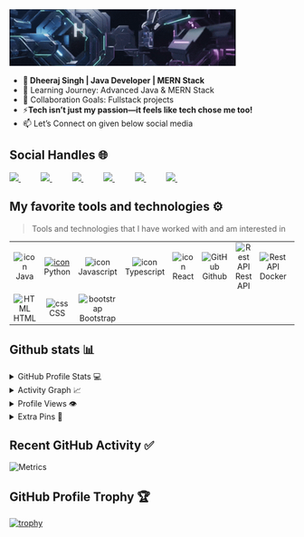 <img src="https://github.com/MrDheeraj1/MrDheeraj1/blob/main/VID_20250818_010610%20(1).gif#:~:text=VID_20250818_010610,-(1).gif" alt="👋 Hi there! I'm Dheeraj Singh" title="👋 Hi there! I'm Dheeraj Singh"/>

 - **🚀 Dheeraj Singh | Java Developer | MERN Stack**
 - 🌱 Learning Journey: Advanced Java & MERN Stack 
 -  👯 Collaboration Goals: Fullstack projects 
 - ⚡**Tech isn’t just my passion—it feels like tech chose me too!**
 -  📫 Let’s Connect on given below social media
</h>

## Social Handles 🌐
<div align="justify">
<a href="https://www.linkedin.com/in/itzdheerajsingh/">
<img src="https://img.shields.io/badge/Linkedin-%231DA1F2.svg?style=for-the-badge&logo=Linkedin&logoColor=white">
</a>
&nbsp;&nbsp;&nbsp;&nbsp;&nbsp;&nbsp;&nbsp;&nbsp;

<a href="https://www.leetcode.com/mrdheeraj/">
<img src="https://img.shields.io/badge/leetcode-8B4513.svg?style=for-the-badge&logo=leetcode&logoColor=white">
</a>
 &nbsp;&nbsp;&nbsp;&nbsp;&nbsp;&nbsp;&nbsp;&nbsp;
 <a href="https://www.instagram.com/_.mrdheeraj/">
<img src="https://img.shields.io/badge/Instagram-%23E4405F.svg?style=for-the-badge&logo=Instagram&logoColor=white">
</a>
 &nbsp;&nbsp;&nbsp;&nbsp;&nbsp;&nbsp;&nbsp;&nbsp;
<a href="https://www.x.com/mrdheeraj_/">
<img src="https://img.shields.io/badge/x-000000.svg?style=for-the-badge&logo=x&logoColor=white">
</a>
 &nbsp;&nbsp;&nbsp;&nbsp;&nbsp;&nbsp;&nbsp;&nbsp;
<a href="mailto:itzdheerajsingh@gmail.com">
  <img src="https://img.shields.io/badge/Gmail-D14836?style=for-the-badge&logo=gmail&logoColor=white">
</a>
 &nbsp;&nbsp;&nbsp;&nbsp;&nbsp;&nbsp;&nbsp;&nbsp;
 <a href="https://t.me/itsmrdheeraj/">
<img src="https://img.shields.io/badge/telegram-2CA5E0?style=for-the-badge&logo=telegram&logoColor=white">
</a>
&nbsp;&nbsp;&nbsp;&nbsp;&nbsp;&nbsp;&nbsp;&nbsp;
</div>
<p></p>

## My favorite tools and technologies ⚙️

> Tools and technologies that I have worked with and am interested in

<table>
  <tr>
    <td align="center" width="96">
        <img src="https://techstack-generator.vercel.app/java-icon.svg" alt="icon" width="65" height="65" />
      <br>Java
    </td>
    <td align="center" width="96">
      <a href="#macropower-tech">
        <img src="https://techstack-generator.vercel.app/python-icon.svg" alt="icon" width="65" height="65" />
      </a>
      <br>Python
    </td>
       <td align="center" width="96">
        <img src="https://techstack-generator.vercel.app/js-icon.svg" alt="icon" width="65" height="65" />
      <br>Javascript
    </td>
   <td align="center" width="96">
        <img src="https://techstack-generator.vercel.app/ts-icon.svg" alt="icon" width="65" height="65" />
      <br>Typescript
     </td>
    <td align="center" width="96">
        <img src="https://techstack-generator.vercel.app/react-icon.svg" alt="icon" width="65" height="65" />
      <br>React
    </td>
    </td>
       <td align="center" width="96">
        <img src="https://techstack-generator.vercel.app/github-icon.svg" width="65" height="65" alt="GitHub" />
      <br>Github
    </td>
          <td align="center" width="96">
        <img src="https://techstack-generator.vercel.app/restapi-icon.svg" width="65" height="65" alt="Rest API" />
      <br>Rest API
    </td>
          <td align="center" width="96">
        <img src="https://techstack-generator.vercel.app/docker-icon.svg" width="65" height="65" alt="Rest API" />
      <br>Docker
    </td>
       <td align="center" width="96">
        <img src="https://skillicons.dev/icons?i=git" width="48" height="48" alt="Git" />
      <br>Git
     
 </td>
    </tr>
  <tr>
    <td align="center"  width="96">
        <img src="https://skillicons.dev/icons?i=html" width="48" height="48" alt="HTML" />
      <br>HTML
    </td>
    <td align="center" width="96">
        <img src="https://skillicons.dev/icons?i=css" width="48" height="48" alt="css" />
      <br>CSS
    </td>
    <td align="center"  width="96">
        <img src="https://skillicons.dev/icons?i=bootstrap" width="48" height="48" alt="bootstrap" />
      <br>Bootstrap
    </td>
  
  </tr>
 <tr>
 </tr>
</table>

## Github stats 📊

<details>
  <summary>GitHub Profile Stats 💻</summary>
  <br/>
    <a href="https://github.com/anuraghazra/github-readme-stats"><img alt="mrdheeraj1's Github Stats" src="https://github-readme-stats.vercel.app/api/?username=mrdheeraj1&show_icons=true&count_private=true&theme=default&hide_border=true&bg_color=fff&title_color=00E676&icon_color=00E676" height="192px"/></a>
  <a href="https://github.com/anuraghazra/github-readme-stats"><img alt="mrdheeraj1's Top Languages" src="https://github-readme-stats.vercel.app/api/top-langs/?username=mrdheeraj1&langs_count=8&layout=compact&theme=default&hide_border=true&bg_color=fff&title_color=000&icon_color=000&hide=Jupyter%20Notebook" height="192px"/></a>
  <br/>
</details>

<details>
  <summary>Activity Graph 📈</summary>
  <br/>

[![Ashutosh's github activity graph](https://github-readme-activity-graph.vercel.app/graph?username=mrdheeraj1&bg_color=ffffff&color=000000&line=04e61b&point=403d3d&area=true&hide_border=true)](https://github.com/ashutosh00710/github-readme-activity-graph)

</details>



<details>
  <summary>Profile Views 👁️</summary>
  <br/>
  <img src="https://komarev.com/ghpvc/?username=mrdheeraj1&label=PROFILE+VIEWS&style=for-the-badge&color=brightgreen">

</details>



<details>
  <summary>Extra Pins 📌</summary>
  <br/>
  <a href="https://github.com/mrdheeraj1/Lorem-Farsi">
  <img align="center" src="https://github-readme-stats.vercel.app/api/pin/?username=mrdheeraj1&repo=Lorem-Farsi&theme=default" />
</a>
  <br/>
  <br/>
 
   <a href="https://github.com/mrdheeraj1/Happier">
  <img align="center" src="https://github-readme-stats.vercel.app/api/pin/?username=mrdheeraj1&repo=Happier&theme=default" />
</a>
  <br/>
  <br/>
 
   <a href="https://github.com/mrdheeraj1/telegram-bot-template">
  <img align="center" src="https://github-readme-stats.vercel.app/api/pin/?username=rmrdheeraj1&repo=telegram-bot-template&theme=default" />
 </a>


   <br/>
  <br/>
 
   <a href="https://github.com/mrdheeraj1/personal-site">
  <img align="center" src="https://github-readme-stats.vercel.app/api/pin/?username=rzashakeri&repo=personal-site&theme=default" />
 </a>
 
</details>

## Recent GitHub Activity ✅

![Metrics](https://metrics.lecoq.io/mrdheeraj1?template=classic&base.header=0&base.activity=0&base.community=0&base.repositories=0&base.metadata=0&activity=1&base=header%2C%20activity%2C%20community%2C%20repositories%2C%20metadata&base.indepth=false&base.hireable=false&base.skip=false&activity=false&activity.limit=5&activity.load=300&activity.days=14&activity.visibility=all&activity.timestamps=true&activity.filter=all&config.timezone=Asia%2FTehran)

## GitHub Profile Trophy 🏆

[![trophy](https://github-profile-trophy.vercel.app/?username=mrdheeraj1&row=1&margin-w=40)](https://github.com/ryo-ma/github-profile-trophy)

